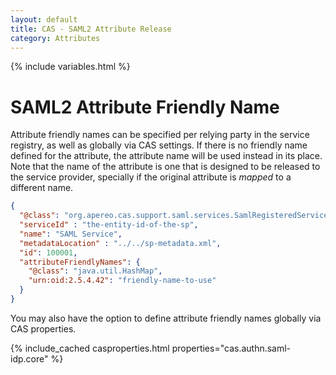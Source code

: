 ```yaml
---
layout: default
title: CAS - SAML2 Attribute Release
category: Attributes
---
```

{% include variables.html %}

# SAML2 Attribute Friendly Name

Attribute friendly names can be specified per relying party in the service registry, as well as globally via CAS settings.
If there is no friendly name defined for the attribute, the
attribute name will be used instead in its place. Note that the name of the
attribute is one that is designed to be released to the service provider,
specially if the original attribute is *mapped* to a different name.

```json
{
  "@class": "org.apereo.cas.support.saml.services.SamlRegisteredService",
  "serviceId" : "the-entity-id-of-the-sp",
  "name": "SAML Service",
  "metadataLocation" : "../../sp-metadata.xml",
  "id": 100001,
  "attributeFriendlyNames": {
    "@class": "java.util.HashMap",
    "urn:oid:2.5.4.42": "friendly-name-to-use"
  }
}
```

You may also have the option to define attribute friendly names globally via CAS properties.

{% include_cached casproperties.html properties="cas.authn.saml-idp.core" %}
